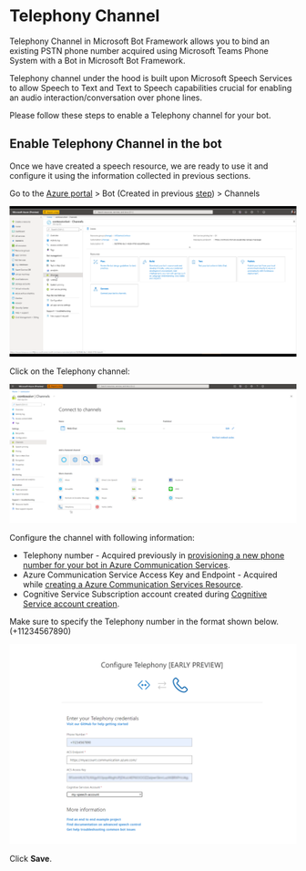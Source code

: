 # Telephony Channel
Telephony Channel in Microsoft Bot Framework allows you to bind an existing PSTN phone number acquired using Microsoft Teams Phone System with a Bot in Microsoft Bot Framework.

Telephony channel under the hood is built upon Microsoft Speech Services to allow Speech to Text and Text to Speech capabilities crucial for enabling an audio interaction/conversation over phone lines.

Please follow these steps to enable a Telephony channel for your bot.

## Enable Telephony Channel in the bot

Once we have created a speech resource, we are ready to use it and configure it using the information collected in previous sections.

Go to the [Azure portal](https://portal.azure.com) > Bot (Created in previous [step](CreateBot.md)) > Channels

![](images/create-a-bot/c015-click-on-channels.png)

Click on the Telephony channel:

![](images/create-a-bot/c016-click-on-telephony.png)

Configure the channel with following information:

* Telephony number - Acquired previously in [provisioning a new phone number for your bot in Azure Communication Services](https://docs.microsoft.com/en-us/azure/communication-services/quickstarts/telephony-sms/get-phone-number).
* Azure Communication Service Access Key and Endpoint - Acquired while [creating a Azure Communication Services Resource](https://docs.microsoft.com/en-us/azure/communication-services/quickstarts/create-communication-resource).
* Cognitive Service Subscription account created during [Cognitive Service account creation](CreateSpeechResource.md).

Make sure to specify the Telephony number in the format shown below. (+11234567890)

![](images/create-a-bot/c017-fill-out-settings-click-save.png)

Click **Save**.

